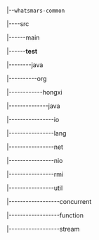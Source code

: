 |--`whatsmars-common`

|----src

|------main

|------**test**

|--------java

|----------org

|------------hongxi

|--------------java

|----------------io

|----------------lang

|----------------net

|----------------nio

|----------------rmi

|----------------util

|------------------concurrent

|------------------function

|------------------stream
